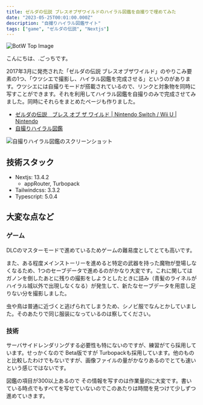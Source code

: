 ```yaml
---
title: ゼルダの伝説 ブレスオブザワイルドのハイラル図鑑を自撮りで埋めてみた
date: "2023-05-25T00:01:00.000Z"
description: "自撮りハイラル図鑑サイト"
tags: ["game", "ゼルダの伝説", "Nextjs"]
---
```


![BotW Top Image](https://www.nintendo.co.jp/zelda/botw/assets/img/top/top_visual.jpg)

こんにちは、.ごっちです。

2017年3月に発売された「ゼルダの伝説 ブレスオブザワイルド」のやりこみ要素の1つ、「ウツシエで撮影し、ハイラル図鑑を完成させる」というのがあります。ウツシエには自撮りモードが搭載されているので、リンクと対象物を同時に写すことができます。それを利用してハイラル図鑑を自撮りのみで完成させてみました。同時にそれらをまとめたページも作りました。

- [ゼルダの伝説　ブレス オブ ザ ワイルド | Nintendo Switch / Wii U | Nintendo](https://www.nintendo.co.jp/zelda/botw/index.html)
- [自撮りハイラル図鑑](https://hyrule-selfy-compendium.vercel.app/)

![自撮りハイラル図鑑のスクリーンショット](https://img.esa.io/uploads/production/attachments/10836/2023/05/14/43446/10d73d18-3b82-4404-bbb3-8d2297b0bc6a.png)

## 技術スタック

- Nextjs: 13.4.2
  - appRouter, Turbopack
- Tailwindcss: 3.3.2
- Typescript: 5.0.4

## 大変な点など

### ゲーム

DLCのマスターモードで進めているためゲームの難易度としてとても高いです。

また、ある程度メインストーリーを進めると特定の武器を持った魔物が登場しなくなるため、1つのセーブデータで進めるのがかなり大変です。これに関しては ガノンを倒したあとに残りの撮影をしようとしたときに詰み（青髪のライネルがハイラル城以外で出現しなくなる）が発生して、新たなセーブデータを用意し足りない分を撮影しました。

虫や鳥は普通に近づくと逃げられてしまうため、シノビ服でなんとかしていました。そのあたりで同じ服装になっているのは察してください。

### 技術

サーバサイドレンダリングする必要性も特にないのですが、練習がてら採用しています。せっかくなので Beta版ですが Turbopackも採用しています。他のものと比較したわけでもないですが、画像ファイルの量がかなりあるのでとても速いという感じではないです。

図鑑の項目が300以上あるので その情報を写すのは作業量的に大変です。書いている時点でもすべてを写せていないのでこのあたりは時間を見つけて少しずつ進めていきます。
